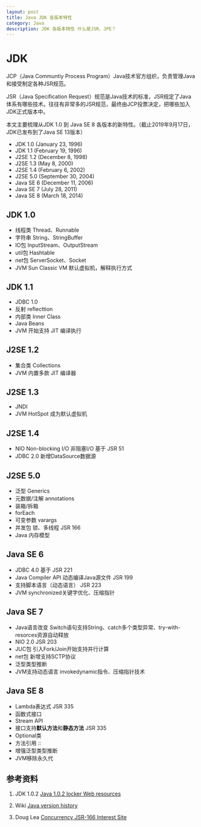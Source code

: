 ```yaml
---
layout: post
title: Java JDK 各版本特性
category: Java
description: JDK 各版本特性 什么是JSR、JPE？
---
```


# JDK

JCP（Java Communtiy Process Program）Java技术官方组织，负责管理Java和接受制定各种JSR规范。

JSR（Java Specification Request）规范是Java技术的标准，JSR规定了Java体系有哪些技术。往往有非常多的JSR规范，最终由JCP投票决定，把哪些加入JDK正式版本中。

本文主要梳理从JDK 1.0 到 Java SE 8 各版本的新特性。（截止2019年9月17日，JDK已发布到了Java SE 13版本）

- JDK 1.0 (January 23, 1996)
- JDK 1.1 (February 19, 1996)
- J2SE 1.2 (December 8, 1998)
- J2SE 1.3 (May 8, 2000)
- J2SE 1.4 (February 6, 2002)
- J2SE 5.0 (September 30, 2004)
- Java SE 6 (December 11, 2006)
- Java SE 7 (July 28, 2011)
- Java SE 8 (March 18, 2014)

## JDK 1.0

- 线程类 Thread、Runnable
- 字符串 String、StringBuffer
- IO包 InputStream、OutputStream
- util包 Hashtable
- net包 ServerSocket、Socket
- JVM Sun Classic VM 默认虚拟机，解释执行方式

## JDK 1.1

- JDBC 1.0
- 反射 reflecttion
- 内部类 Inner Class
- Java Beans
- JVM 开始支持 JIT 编译执行

## J2SE 1.2

- 集合类 Collections
- JVM 内置多款 JIT 编译器

## J2SE 1.3

- JNDI
- JVM HotSpot 成为默认虚拟机

## J2SE 1.4

- NIO Non-blocking I/O 非阻塞I/O 基于 JSR 51
- JDBC 2.0 新增DataSource数据源

## J2SE 5.0

- 泛型 Generics
- 元数据/注解 annotations
- 装箱/拆箱
- forEach
- 可变参数 varargs
- 并发包 锁、多线程 JSR 166
- Java 内存模型

## Java SE 6

- JDBC 4.0 基于 JSR 221 
- Java Compiler API 动态编译Java源文件 JSR 199
- 支持脚本语言（动态语言） JSR 223
- JVM synchronized关键字优化、压缩指针

## Java SE 7

- Java语言改变 Switch语句支持String、catch多个类型异常、try-with-resorces资源自动释放
- NIO 2.0 JSR 203
- JUC包 引入Fork/Join开始支持并行计算
- net包 新增支持SCTP协议
- 泛型类型推断
- JVM支持动态语言 invokedynamic指令、压缩指针技术 

## Java SE 8

- Lambda表达式 JSR 335
- 函数式接口
- Stream API
- 接口支持**默认方法**和**静态方法** JSR 335
- Optional类
- 方法引用 ::
- 增强泛型类型推断
- JVM移除永久代

## 参考资料

1. JDK 1.0.2 [Java 1.0.2 locker Web resources](http://web.mit.edu/java_v1.0.2/)

2. Wiki [Java version history](https://en.wikipedia.org/wiki/Java_version_history)

3. Doug Lea [Concurrency JSR-166 Interest Site](http://gee.cs.oswego.edu/dl/concurrency-interest/index.html)
